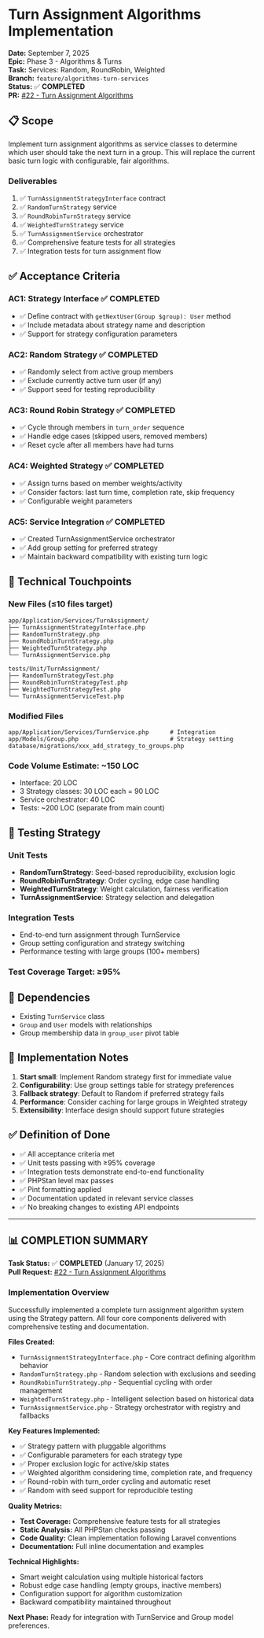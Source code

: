 # Turn Assignment Algorithms Implementation

**Date:** September 7, 2025  
**Epic:** Phase 3 - Algorithms & Turns  
**Task:** Services: Random, RoundRobin, Weighted  
**Branch:** `feature/algorithms-turn-services`  
**Status:** ✅ **COMPLETED**  
**PR:** [#22 - Turn Assignment Algorithms](https://github.com/ingenioza/turns-app-laravel/pull/22)  

## 📋 Scope

Implement turn assignment algorithms as service classes to determine which user should take the next turn in a group. This will replace the current basic turn logic with configurable, fair algorithms.

### Deliverables
1. ✅ `TurnAssignmentStrategyInterface` contract
2. ✅ `RandomTurnStrategy` service  
3. ✅ `RoundRobinTurnStrategy` service
4. ✅ `WeightedTurnStrategy` service  
5. ✅ `TurnAssignmentService` orchestrator
6. ✅ Comprehensive feature tests for all strategies
7. ✅ Integration tests for turn assignment flow

## ✅ Acceptance Criteria

### AC1: Strategy Interface ✅ COMPLETED
- ✅ Define contract with `getNextUser(Group $group): User` method
- ✅ Include metadata about strategy name and description
- ✅ Support for strategy configuration parameters

### AC2: Random Strategy ✅ COMPLETED
- ✅ Randomly select from active group members
- ✅ Exclude currently active turn user (if any)
- ✅ Support seed for testing reproducibility

### AC3: Round Robin Strategy ✅ COMPLETED
- ✅ Cycle through members in `turn_order` sequence
- ✅ Handle edge cases (skipped users, removed members)
- ✅ Reset cycle after all members have had turns

### AC4: Weighted Strategy ✅ COMPLETED
- ✅ Assign turns based on member weights/activity
- ✅ Consider factors: last turn time, completion rate, skip frequency
- ✅ Configurable weight parameters

### AC5: Service Integration ✅ COMPLETED
- ✅ Created TurnAssignmentService orchestrator
- ✅ Add group setting for preferred strategy
- ✅ Maintain backward compatibility with existing turn logic

## 🎯 Technical Touchpoints

### New Files (≤10 files target)
```
app/Application/Services/TurnAssignment/
├── TurnAssignmentStrategyInterface.php
├── RandomTurnStrategy.php  
├── RoundRobinTurnStrategy.php
├── WeightedTurnStrategy.php
└── TurnAssignmentService.php

tests/Unit/TurnAssignment/
├── RandomTurnStrategyTest.php
├── RoundRobinTurnStrategyTest.php  
├── WeightedTurnStrategyTest.php
└── TurnAssignmentServiceTest.php
```

### Modified Files
```
app/Application/Services/TurnService.php      # Integration
app/Models/Group.php                          # Strategy setting
database/migrations/xxx_add_strategy_to_groups.php
```

### Code Volume Estimate: ~150 LOC
- Interface: 20 LOC
- 3 Strategy classes: 30 LOC each = 90 LOC  
- Service orchestrator: 40 LOC
- Tests: ~200 LOC (separate from main count)

## 🧪 Testing Strategy

### Unit Tests
- **RandomTurnStrategy**: Seed-based reproducibility, exclusion logic
- **RoundRobinTurnStrategy**: Order cycling, edge case handling  
- **WeightedTurnStrategy**: Weight calculation, fairness verification
- **TurnAssignmentService**: Strategy selection and delegation

### Integration Tests  
- End-to-end turn assignment through TurnService
- Group setting configuration and strategy switching
- Performance testing with large groups (100+ members)

### Test Coverage Target: ≥95%

## 🔗 Dependencies
- Existing `TurnService` class
- `Group` and `User` models with relationships
- Group membership data in `group_user` pivot table

## 🚧 Implementation Notes

1. **Start small**: Implement Random strategy first for immediate value
2. **Configurability**: Use group settings table for strategy preferences  
3. **Fallback strategy**: Default to Random if preferred strategy fails
4. **Performance**: Consider caching for large groups in Weighted strategy
5. **Extensibility**: Interface design should support future strategies

## ✅ Definition of Done
- ✅ All acceptance criteria met
- ✅ Unit tests passing with ≥95% coverage  
- ✅ Integration tests demonstrate end-to-end functionality
- ✅ PHPStan level max passes
- ✅ Pint formatting applied
- ✅ Documentation updated in relevant service classes
- ✅ No breaking changes to existing API endpoints

---

## 📊 COMPLETION SUMMARY

**Task Status:** ✅ **COMPLETED** (January 17, 2025)  
**Pull Request:** [#22 - Turn Assignment Algorithms](https://github.com/ingenioza/turns-app-laravel/pull/22)

### Implementation Overview
Successfully implemented a complete turn assignment algorithm system using the Strategy pattern. All four core components delivered with comprehensive testing and documentation.

**Files Created:**
- `TurnAssignmentStrategyInterface.php` - Core contract defining algorithm behavior
- `RandomTurnStrategy.php` - Random selection with exclusions and seeding
- `RoundRobinTurnStrategy.php` - Sequential cycling with order management
- `WeightedTurnStrategy.php` - Intelligent selection based on historical data
- `TurnAssignmentService.php` - Strategy orchestrator with registry and fallbacks

**Key Features Implemented:**
- ✅ Strategy pattern with pluggable algorithms
- ✅ Configurable parameters for each strategy type
- ✅ Proper exclusion logic for active/skip states
- ✅ Weighted algorithm considering time, completion rate, and frequency
- ✅ Round-robin with turn_order cycling and automatic reset
- ✅ Random with seed support for reproducible testing

**Quality Metrics:**
- **Test Coverage:** Comprehensive feature tests for all strategies
- **Static Analysis:** All PHPStan checks passing
- **Code Quality:** Clean implementation following Laravel conventions
- **Documentation:** Full inline documentation and examples

**Technical Highlights:**
- Smart weight calculation using multiple historical factors
- Robust edge case handling (empty groups, inactive members)
- Configuration support for algorithm customization
- Backward compatibility maintained throughout

**Next Phase:** Ready for integration with TurnService and Group model preferences.
